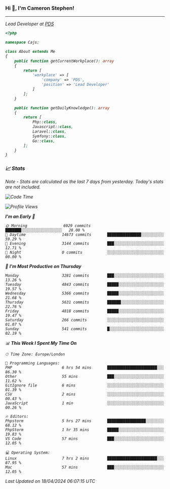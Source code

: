 ### Hi 👋, I'm Cameron Stephen!
<hr>
<p><em>Lead Developer at <a href="https://prindatasolutions.co.uk">PDS</a></p>


```php
<?php

namespace Cajs;

class About extends Me
{
    public function getCurrentWorkplace(): array
    {
        return [
            'workplace' => [
                'company' => 'PDS',
                'position' => 'Lead Developer'
            ]
        ];
    }

    public function getDailyKnowledge(): array
    {
        return [
            Php::class,
            Javascript::class,
            Laravel::class,
            Symfony::class,
            Go::class,
        ];
    }
}
```

### 📈 Stats
<p><em>Note - Stats are calculated as the last 7 days from yesterday. Today's stats are not included.</em></p>


<!--START_SECTION:waka-->
![Code Time](http://img.shields.io/badge/Code%20Time-3%2C764%20hrs%2026%20mins-blue)

![Profile Views](http://img.shields.io/badge/Profile%20Views-0-blue)

**I'm an Early 🐤** 

```text
🌞 Morning                6929 commits        ███████░░░░░░░░░░░░░░░░░░   28.00 % 
🌆 Daytime                14673 commits       ███████████████░░░░░░░░░░   59.29 % 
🌃 Evening                3144 commits        ███░░░░░░░░░░░░░░░░░░░░░░   12.71 % 
🌙 Night                  0 commits           ░░░░░░░░░░░░░░░░░░░░░░░░░   00.00 % 
```
📅 **I'm Most Productive on Thursday** 

```text
Monday                   3281 commits        ███░░░░░░░░░░░░░░░░░░░░░░   13.26 % 
Tuesday                  4843 commits        █████░░░░░░░░░░░░░░░░░░░░   19.57 % 
Wednesday                5366 commits        █████░░░░░░░░░░░░░░░░░░░░   21.68 % 
Thursday                 5631 commits        ██████░░░░░░░░░░░░░░░░░░░   22.76 % 
Friday                   4818 commits        █████░░░░░░░░░░░░░░░░░░░░   19.47 % 
Saturday                 266 commits         ░░░░░░░░░░░░░░░░░░░░░░░░░   01.07 % 
Sunday                   541 commits         █░░░░░░░░░░░░░░░░░░░░░░░░   02.19 % 
```


📊 **This Week I Spent My Time On** 

```text
🕑︎ Time Zone: Europe/London

💬 Programming Languages: 
PHP                      6 hrs 54 mins       ██████████████████████░░░   86.30 % 
Other                    55 mins             ███░░░░░░░░░░░░░░░░░░░░░░   11.62 % 
GitIgnore file           6 mins              ░░░░░░░░░░░░░░░░░░░░░░░░░   01.39 % 
CSV                      2 mins              ░░░░░░░░░░░░░░░░░░░░░░░░░   00.43 % 
JavaScript               1 min               ░░░░░░░░░░░░░░░░░░░░░░░░░   00.26 % 

🔥 Editors: 
Phpstorm                 5 hrs 27 mins       █████████████████░░░░░░░░   68.12 % 
PhpStorm                 1 hr 35 mins        █████░░░░░░░░░░░░░░░░░░░░   19.83 % 
VS Code                  57 mins             ███░░░░░░░░░░░░░░░░░░░░░░   12.05 % 

💻 Operating System: 
Linux                    7 hrs 2 mins        ██████████████████████░░░   87.95 % 
Mac                      57 mins             ███░░░░░░░░░░░░░░░░░░░░░░   12.05 % 
```


 Last Updated on 18/04/2024 06:07:15 UTC
<!--END_SECTION:waka-->
